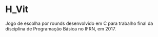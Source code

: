 # H_Vit
 Jogo de escolha por rounds desenvolvido em C para trabalho final da disciplina de Programação Básica no IFRN, em 2017.
